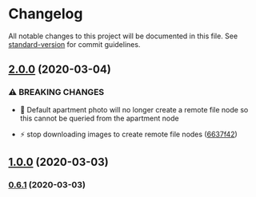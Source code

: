 # Changelog

All notable changes to this project will be documented in this file. See [standard-version](https://github.com/conventional-changelog/standard-version) for commit guidelines.

## [2.0.0](https://github.com/lineups-io/gatsby-source-landing-pages/compare/v1.0.0...v2.0.0) (2020-03-04)


### ⚠ BREAKING CHANGES

* 🧨 Default apartment photo will no longer create a remote file node so this
cannot be queried from the apartment node

* ⚡️ stop downloading images to create remote file nodes ([6637f42](https://github.com/lineups-io/gatsby-source-landing-pages/commit/6637f42dadaa40d9e6d135a32b4852217afe1b9b))

## [1.0.0](https://github.com/lineups-io/gatsby-source-landing-pages/compare/v0.6.1...v1.0.0) (2020-03-03)

### [0.6.1](https://github.com/lineups-io/gatsby-source-landing-pages/compare/v0.6.0...v0.6.1) (2020-03-03)
